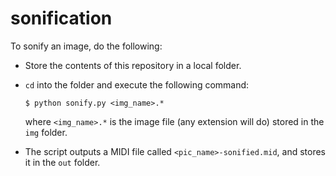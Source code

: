 # sonification

To sonify an image, do the following:

* Store the contents of this repository in a local folder. 

* `cd` into the folder and execute the following command:

    `$ python sonify.py <img_name>.*`
    
  where `<img_name>.*` is the image file (any extension will do) stored in the `img` folder. 

* The script outputs a MIDI file called `<pic_name>-sonified.mid`, and stores it in the `out` folder. 


